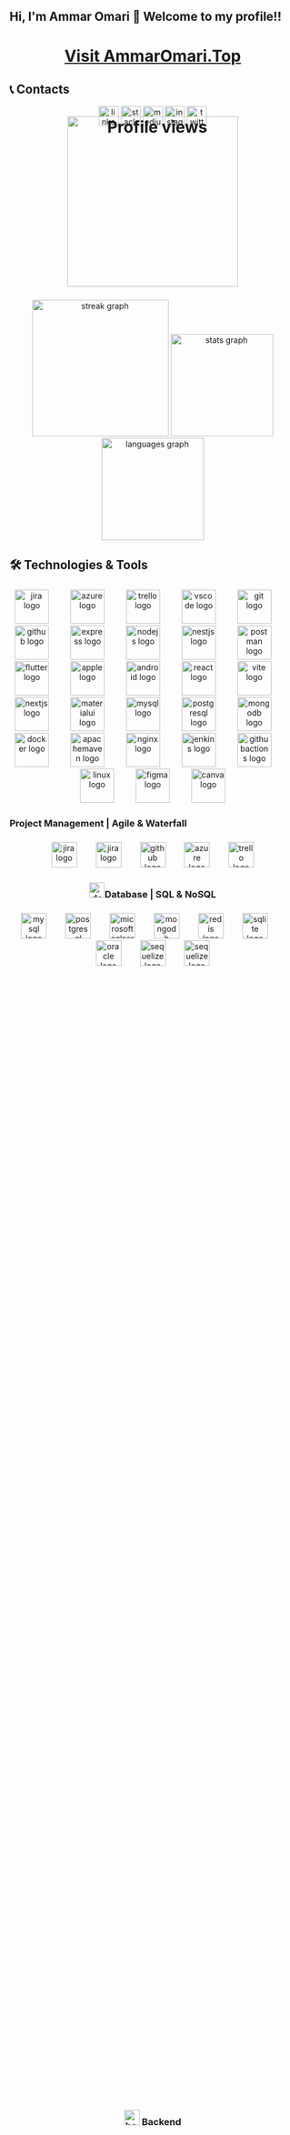 <h2 align="left">Hi, I'm Ammar Omari 👋 Welcome to my profile!!</h2>

###

<h1 align="center"><a href="http://www.ammaromari.top/" target="_blank" rel="noopener noreferrer">Visit AmmarOmari.Top</a></h1>

<h2 align="left">📞 Contacts</h2>

<div align="center">
  <a href="https://www.linkedin.com/in/ammar-omari/" target="_blank">
    <img src="https://img.shields.io/static/v1?message=LinkedIn&logo=linkedin&label=&color=0077B5&logoColor=white&labelColor=&style=for-the-badge" height="35" alt="linkedin logo"  />
  </a>
  <a href="https://stackoverflow.com/users/13494513/ammar-omari" target="_blank">
    <img src="https://img.shields.io/static/v1?message=Stackoverflow&logo=stackoverflow&label=&color=FE7A16&logoColor=white&labelColor=&style=for-the-badge" height="35" alt="stackoverflow logo"  />
  </a>
  <a href="https://medium.com/@ammaromari7077" target="_blank">
    <img src="https://img.shields.io/static/v1?message=Medium&logo=medium&label=&color=12100E&logoColor=white&labelColor=&style=for-the-badge" height="35" alt="medium logo"  />
  </a>
  <img src="https://img.shields.io/static/v1?message=Instagram&logo=instagram&label=&color=E4405F&logoColor=white&labelColor=&style=for-the-badge" height="35" alt="instagram logo"  />
  <a href="https://x.com/_ammar_omari_" target="_blank">
    <img src="https://img.shields.io/static/v1?message=Twitter&logo=twitter&label=&color=1DA1F2&logoColor=white&labelColor=&style=for-the-badge" height="35" alt="twitter logo"  />
  </a>
</div>

###

<h1 style="text-align: center;" align="center">
  <a href="https://visitcount.itsvg.in" target="_blank">
    <img src="https://visitcount.itsvg.in/api?id=Ammar7077&icon=0&color=0" alt="Profile views" width="300" style="margin-top: -60px ">
  </a>
</h1>

###
<div align="center">
  <img src="https://streak-stats.demolab.com?user=Ammar7077&locale=en&mode=weekly&theme=nightowl&hide_border=false&border_radius=15&date_format=M%20j%5B,%20Y%5D" height="240" alt="streak graph"  />
  <img class="m-2 select-none pointer-events-none" draggable="false" id="stats" src="https://github-readme-stats.vercel.app/api?username=Ammar7077&hide_title=true&amp;theme=nightowl&amp;hide_border=false&amp;include_all_commits=true&amp;count_private=false;" height="180" alt="stats graph">
  <img src="https://github-readme-stats.vercel.app/api/top-langs?username=Ammar7077&locale=en&hide_title=false&layout=compact&card_width=320&langs_count=8&theme=nightowl&hide_border=false&custom_title=%20%20%20%20%20%20%20" height="180" alt="languages graph"  />
</div>

###

<h2 align="left">🛠️ Technologies & Tools</h2>

###

<div align="center">
  <img src="https://cdn.jsdelivr.net/gh/devicons/devicon/icons/jira/jira-original.svg" height="60" alt="jira logo"  />
  <img width="30" />
  <img src="https://skillicons.dev/icons?i=azure" height="60" alt="azure logo"  />
  <img width="30" />
  <img src="https://cdn.simpleicons.org/trello/0052CC" height="60" alt="trello logo"  />
  <img width="30" />
  <img src="https://skillicons.dev/icons?i=vscode" height="60" alt="vscode logo"  />
  <img width="30" />
  <img src="https://skillicons.dev/icons?i=git" height="60" alt="git logo"  />
  <img width="30" />
  <img src="https://skillicons.dev/icons?i=github" height="60" alt="github logo"  />
  <img width="30" />
  <img src="https://skillicons.dev/icons?i=express" height="60" alt="express logo"  />
  <img width="30" />
  <img src="https://skillicons.dev/icons?i=nodejs" height="60" alt="nodejs logo"  />
  <img width="30" />
  <img src="https://skillicons.dev/icons?i=nestjs" height="60" alt="nestjs logo"  />
  <img width="30" />
  <img src="https://skillicons.dev/icons?i=postman" height="60" alt="postman logo"  />
  <img width="30" />
  <img src="https://skillicons.dev/icons?i=flutter" height="60" alt="flutter logo"  />
  <img width="30" />
  <img src="https://cdn-icons-png.flaticon.com/512/5977/5977575.png" height="60" alt="apple logo"  />
  <img width="30" />
  <img src="https://cdn-icons-png.flaticon.com/512/732/732208.png" height="60" alt="android logo"  />
  <img width="30" />
  <img src="https://skillicons.dev/icons?i=react" height="60" alt="react logo"  />
  <img width="30" />
  <img src="https://skillicons.dev/icons?i=vite" height="60" alt="vite logo"  />
  <img width="30" />
  <img src="https://skillicons.dev/icons?i=nextjs" height="60" alt="nextjs logo"  />
  <img width="30" />
  <img src="https://skillicons.dev/icons?i=materialui" height="60" alt="materialui logo"  />
  <img width="30" />
  <img src="https://skillicons.dev/icons?i=mysql" height="60" alt="mysql logo"  />
  <img width="30" />
  <img src="https://skillicons.dev/icons?i=postgres" height="60" alt="postgresql logo"  />
  <img width="30" />
  <img src="https://skillicons.dev/icons?i=mongodb" height="60" alt="mongodb logo"  />
  <img width="30" />
  <img src="https://skillicons.dev/icons?i=docker" height="60" alt="docker logo"  />
  <img width="30" />
  <img src="https://skillicons.dev/icons?i=maven" height="60" alt="apachemaven logo"  />
  <img width="30" />
  <img src="https://cdn.simpleicons.org/nginx/009639" height="60" alt="nginx logo"  />
  <img width="30" />
  <img src="https://skillicons.dev/icons?i=jenkins" height="60" alt="jenkins logo"  />
  <img width="30" />
  <img src="https://skillicons.dev/icons?i=githubactions" height="60" alt="githubactions logo"  />
  <img width="30" />
  <img src="https://skillicons.dev/icons?i=linux" height="60" alt="linux logo"  />
  <img width="30" />
  <img src="https://skillicons.dev/icons?i=figma" height="60" alt="figma logo"  />
  <img width="30" />
  <img src="https://cdn.simpleicons.org/canva/00C4CC" height="60" alt="canva logo"  />
</div>

###

<h3 align="left">Project Management | Agile & Waterfall</h3>

###

<div align="center">
  <img src="https://seeklogo.com/images/C/clickup-symbol-logo-BB24230BBB-seeklogo.com.png" height="45" alt="jira logo"  />
  <img width="25" />
  <img src="https://cdn.jsdelivr.net/gh/devicons/devicon/icons/jira/jira-original.svg" height="45" alt="jira logo"  />
  <img width="25" />
  <img src="https://skillicons.dev/icons?i=github" height="45" alt="github logo"  />
  <img width="25" />
  <img src="https://skillicons.dev/icons?i=azure" height="45" alt="azure logo"  />
  <img width="25" />
  <img src="https://cdn.simpleicons.org/trello/0052CC" height="45" alt="trello logo"  />
</div>

###

<h3 style="text-align: center;">
  <img src="https://www.svgrepo.com/show/484232/database.svg" height="27" alt="database" />Database | SQL & NoSQL
</h3>

###

<div align="center">
  <img src="https://skillicons.dev/icons?i=mysql" height="45" alt="mysql logo"  />
  <img width="25" />
  <img src="https://skillicons.dev/icons?i=postgres" height="45" alt="postgresql logo"  />
  <img width="25" />
  <img src="https://cdn.jsdelivr.net/gh/devicons/devicon/icons/microsoftsqlserver/microsoftsqlserver-plain.svg" height="45" alt="microsoftsqlserver logo"  />
  <img width="25" />
  <img src="https://skillicons.dev/icons?i=mongodb" height="45" alt="mongodb logo"  />
  <img width="25" />
  <img src="https://skillicons.dev/icons?i=redis" height="45" alt="redis logo"  />
  <img width="25" />
  <img src="https://cdn.jsdelivr.net/gh/devicons/devicon/icons/sqlite/sqlite-original.svg" height="45" alt="sqlite logo"  />
  <img width="25" />
  <img src="https://cdn.jsdelivr.net/gh/devicons/devicon/icons/oracle/oracle-original.svg" height="45" alt="oracle logo"  />
  <img width="25" />
  <img src="https://cdn.jsdelivr.net/gh/devicons/devicon/icons/sequelize/sequelize-original.svg" height="45" alt="sequelize logo"  />
  <img width="25" />
  <img src="https://seeklogo.com/images/T/typeorm-logo-F243B34DEE-seeklogo.com.png" height="45" alt="sequelize logo"  />
</div>

###

<div style="display: flex; justify-content: center; align-items: center; height: 100vh;">
  <h3>
    <img src="https://www.svgrepo.com/show/503163/api-settings.svg" height="27" alt="backend" /> Backend
  </h3>
</div>

###

<div align="center">
  <img src="https://skillicons.dev/icons?i=express" height="45" alt="express logo"  />
  <img width="25" />
  <img src="https://skillicons.dev/icons?i=nodejs" height="45" alt="nodejs logo"  />
  <img width="25" />
  <img src="https://skillicons.dev/icons?i=nestjs" height="45" alt="nestjs logo"  />
  <img width="25" />
  <img src="https://skillicons.dev/icons?i=django" height="45" alt="django logo"  />
  <img width="25" />
  <img src="https://skillicons.dev/icons?i=fastapi" height="45" alt="fastapi logo"  />
  <img width="25" />
  <img src="https://skillicons.dev/icons?i=laravel" height="45" alt="laravel logo"  />
  <img width="25" />
  <img src="https://skillicons.dev/icons?i=dotnet" height="45" alt="dot-net logo"  />
</div>

###

<h3 align="left">Fontend | Web & Mobile</h3>

###

<div align="center">
  <img src="https://skillicons.dev/icons?i=react" height="45" alt="react logo"  />
  <img width="25" />
  <img src="https://skillicons.dev/icons?i=vite" height="45" alt="vite logo"  />
  <img width="25" />
  <img src="https://skillicons.dev/icons?i=nextjs" height="45" alt="nextjs logo"  />
  <img width="25" />
  <img src="https://skillicons.dev/icons?i=flutter" height="45" alt="flutter logo"  />
  <img width="25" />
  <img src="https://skillicons.dev/icons?i=materialui" height="45" alt="materialui logo"  />
  <img width="25" />
  <img src="https://skillicons.dev/icons?i=tailwind" height="45" alt="tailwindcss logo"  />
  <img width="25" />
  <img src="https://skillicons.dev/icons?i=kotlin" height="45" alt="kotlin logo"  />
</div>

###

<h3 align="left">Languages</h3>

###

<div align="center">
  <img src="https://skillicons.dev/icons?i=js" height="45" alt="javascript logo"  />
  <img width="25" />
  <img src="https://skillicons.dev/icons?i=ts" height="45" alt="typescript logo"  />
  <img width="25" />
  <img src="https://skillicons.dev/icons?i=dart" height="45" alt="dart logo"  />
  <img width="25" />
  <img src="https://skillicons.dev/icons?i=py" height="45" alt="python logo"  />
  <img width="25" />
  <img src="https://skillicons.dev/icons?i=kotlin" height="45" alt="kotlin logo"  />
  <img width="25" />
  <img src="https://skillicons.dev/icons?i=cs" height="45" alt="csharp logo"  />
  <img width="25" />
  <img src="https://skillicons.dev/icons?i=cpp" height="45" alt="cplusplus logo"  />
  <img width="25" />
  <img src="https://skillicons.dev/icons?i=c" height="45" alt="c logo"  />
  <img width="25" />
  <img src="https://skillicons.dev/icons?i=java" height="45" alt="java logo"  />
  <img width="25" />
  <img src="https://skillicons.dev/icons?i=bash" height="45" alt="bash logo"  />
</div>

###

<h3 align="left">Design | UI/UX</h3>

###

<div align="center">
  <img src="https://skillicons.dev/icons?i=figma" height="45" alt="figma logo"  />
  <img width="40" />
  <img src="https://cdn.jsdelivr.net/gh/devicons/devicon/icons/canva/canva-original.svg" height="45" alt="canva logo"  />
</div>

###

<h3 align="left">IDEs</h3>

###

<div align="center">
  <img src="https://skillicons.dev/icons?i=androidstudio" height="45" alt="androidstudio logo"  />
  <img width="40" />
  <img src="https://skillicons.dev/icons?i=vscode" height="45" alt="vscode logo"  />
</div>

###

